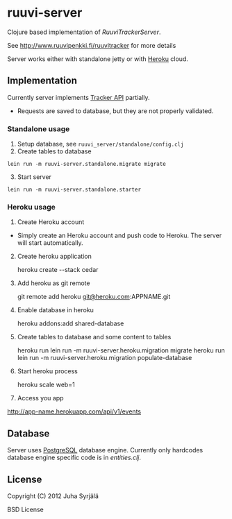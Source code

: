 # ruuvi-server

Clojure based implementation of *RuuviTrackerServer*.

See http://www.ruuvipenkki.fi/ruuvitracker for more details

Server works either with standalone jetty or with [Heroku](http://www.heroku.com/) cloud.

## Implementation

Currently server implements [Tracker API](http://www.ruuvipenkki.fi/ruuvitracker/API) partially.

* Requests are saved to database, but they are not properly validated.

### Standalone usage

1. Setup database, see ```ruuvi_server/standalone/config.clj```
2. Create tables to database
    
```
lein run -m ruuvi-server.standalone.migrate migrate 
```

3. Start server

```
lein run -m ruuvi-server.standalone.starter
```

### Heroku usage

1. Create Heroku account
  - Simply create an Heroku account and push code to Heroku. The server will start automatically.

2. Create heroku application

     heroku create --stack cedar


3. Add heroku as git remote

     git remote add heroku git@heroku.com:APPNAME.git


3. Enable database in heroku

     heroku addons:add shared-database


4. Create tables to database and some content to tables

     heroku run lein run -m ruuvi-server.heroku.migration migrate
     heroku run lein run -m ruuvi-server.heroku.migration populate-database

5. Start heroku process

     heroku scale web=1

6. Access you app 

http://app-name.herokuapp.com/api/v1/events

## Database

Server uses [PostgreSQL](http://www.postgresql.org/) database engine. Currently only hardcodes database engine specific code is in *entities.clj*.


## License

Copyright (C) 2012 Juha Syrjälä

BSD License
